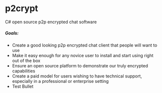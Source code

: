 # p2crypt
C# open source p2p encrypted chat software

##### Goals:

* Create a good looking p2p encrypted chat client that people will want to use
* Make it easy enough for any novice user to install and start using right out of the box
* Ensure an open source platform to demonstrate our truly encrypted capabilities
* Create a paid model for users wishing to have technical support, especially in a professional or enterprise setting
* Test Bullet
